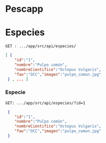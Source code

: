 # Pescapp

# Especies

`GET : .../app/src/api/especies/`

```json
[ { 	
	"id":"1",
	"nombre":"Pulpo común",
	"nombreCientifico":"Octopus Vulgaris",
	"fao":"OCC","imagen":"pulpo_comun.jpg" 
 } , ... ]
```

### Especie

`GET: .../app/src/api/especies/?id=1`

```json
 { 	
	"id":"1",
	"nombre":"Pulpo común",
	"nombreCientifico":"Octopus Vulgaris",
	"fao":"OCC","imagen":"pulpo_comun.jpg" 
 } 
```
